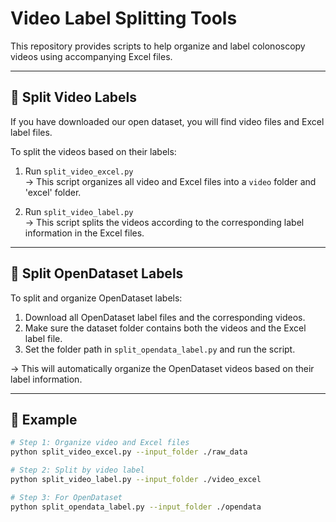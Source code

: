 # Video Label Splitting Tools

This repository provides scripts to help organize and label colonoscopy videos using accompanying Excel files.

---

## 📁 Split Video Labels

If you have downloaded our open dataset, you will find video files and Excel label files.

To split the videos based on their labels:

1. Run `split_video_excel.py`  
   → This script organizes all video and Excel files into a `video` folder and 'excel' folder.

2. Run `split_video_label.py`  
   → This script splits the videos according to the corresponding label information in the Excel files.

---

## 📁 Split OpenDataset Labels

To split and organize OpenDataset labels:

1. Download all OpenDataset label files and the corresponding videos.
2. Make sure the dataset folder contains both the videos and the Excel label file.
3. Set the folder path in `split_opendata_label.py` and run the script.

→ This will automatically organize the OpenDataset videos based on their label information.

---

## 📌 Example

```bash
# Step 1: Organize video and Excel files
python split_video_excel.py --input_folder ./raw_data

# Step 2: Split by video label
python split_video_label.py --input_folder ./video_excel

# Step 3: For OpenDataset
python split_opendata_label.py --input_folder ./opendata

